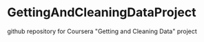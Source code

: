 GettingAndCleaningDataProject
=============================

github repository for Coursera "Getting and Cleaning Data" project
